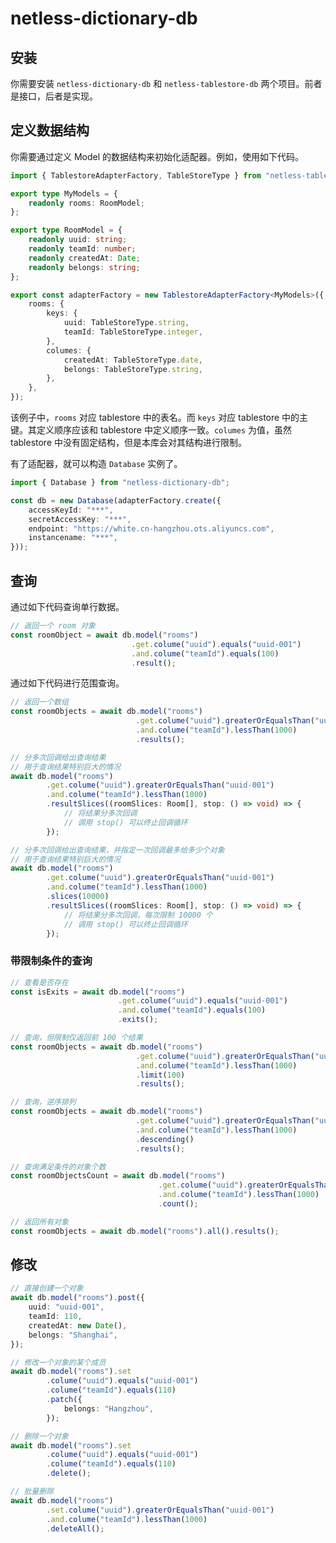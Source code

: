 # netless-dictionary-db

## 安装

你需要安装 ``netless-dictionary-db`` 和 ``netless-tablestore-db`` 两个项目。前者是接口，后者是实现。

## 定义数据结构

你需要通过定义 Model 的数据结构来初始化适配器。例如，使用如下代码。

```typescript
import { TablestoreAdapterFactory, TableStoreType } from "netless-tablestore-db";

export type MyModels = {
    readonly rooms: RoomModel;
};

export type RoomModel = {
    readonly uuid: string;
    readonly teamId: number;
    readonly createdAt: Date;
    readonly belongs: string;
};

export const adapterFactory = new TablestoreAdapterFactory<MyModels>({
    rooms: {
        keys: {
            uuid: TableStoreType.string,
            teamId: TableStoreType.integer,
        },
        columes: {
            createdAt: TableStoreType.date,
            belongs: TableStoreType.string,
        },
    },
});
```

该例子中，``rooms`` 对应 tablestore 中的表名。而 ``keys`` 对应 tablestore 中的主键。其定义顺序应该和 tablestore 中定义顺序一致。``columes`` 为值，虽然 tablestore 中没有固定结构，但是本库会对其结构进行限制。

有了适配器，就可以构造 ``Database`` 实例了。

```typescript
import { Database } from "netless-dictionary-db";

const db = new Database(adapterFactory.create({
    accessKeyId: "***",
    secretAccessKey: "***",
    endpoint: "https://white.cn-hangzhou.ots.aliyuncs.com",
    instancename: "***",
}));
```

## 查询

通过如下代码查询单行数据。

```typescript
// 返回一个 room 对象
const roomObject = await db.model("rooms")
                           .get.colume("uuid").equals("uuid-001")
                           .and.colume("teamId").equals(100)
                           .result();
```

通过如下代码进行范围查询。

```typescript
// 返回一个数组
const roomObjects = await db.model("rooms")
                            .get.colume("uuid").greaterOrEqualsThan("uuid-001")
                            .and.colume("teamId").lessThan(1000)
                            .results();
```

```typescript
// 分多次回调给出查询结果
// 用于查询结果特别巨大的情况
await db.model("rooms")
        .get.colume("uuid").greaterOrEqualsThan("uuid-001")
        .and.colume("teamId").lessThan(1000)
        .resultSlices((roomSlices: Room[], stop: () => void) => {
            // 将结果分多次回调
            // 调用 stop() 可以终止回调循环
        });
```

```typescript
// 分多次回调给出查询结果，并指定一次回调最多给多少个对象
// 用于查询结果特别巨大的情况
await db.model("rooms")
        .get.colume("uuid").greaterOrEqualsThan("uuid-001")
        .and.colume("teamId").lessThan(1000)
        .slices(10000)
        .resultSlices((roomSlices: Room[], stop: () => void) => {
            // 将结果分多次回调，每次限制 10000 个
            // 调用 stop() 可以终止回调循环
        });
```

### 带限制条件的查询

```typescript
// 查看是否存在
const isExits = await db.model("rooms")
                        .get.colume("uuid").equals("uuid-001")
                        .and.colume("teamId").equals(100)
                        .exits();
```

```typescript
// 查询，但限制仅返回前 100 个结果
const roomObjects = await db.model("rooms")
                            .get.colume("uuid").greaterOrEqualsThan("uuid-001")
                            .and.colume("teamId").lessThan(1000)
                            .limit(100)
                            .results();
```

```typescript
// 查询，逆序排列
const roomObjects = await db.model("rooms")
                            .get.colume("uuid").greaterOrEqualsThan("uuid-001")
                            .and.colume("teamId").lessThan(1000)
                            .descending()
                            .results();
```

```typescript
// 查询满足条件的对象个数
const roomObjectsCount = await db.model("rooms")
                                 .get.colume("uuid").greaterOrEqualsThan("uuid-001")
                                 .and.colume("teamId").lessThan(1000)
                                 .count();
```

```typescript
// 返回所有对象
const roomObjects = await db.model("rooms").all().results();
```

## 修改

```typescript
// 直接创建一个对象
await db.model("rooms").post({
    uuid: "uuid-001",
    teamId: 110,
    createdAt: new Date(),
    belongs: "Shanghai",
});
```

```typescript
// 修改一个对象的某个成员
await db.model("rooms").set
        .colume("uuid").equals("uuid-001")
        .colume("teamId").equals(110)
        .patch({
            belongs: "Hangzhou",
        });
```

```typescript
// 删除一个对象
await db.model("rooms").set
        .colume("uuid").equals("uuid-001")
        .colume("teamId").equals(110)
        .delete();
```

```typescript
// 批量删除
await db.model("rooms")
        .set.colume("uuid").greaterOrEqualsThan("uuid-001")
        .and.colume("teamId").lessThan(1000)
        .deleteAll();
```
